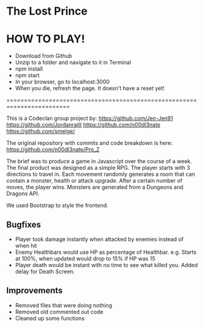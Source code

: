 # The Lost Prince

HOW TO PLAY!
============
* Download from Github
* Unzip to a folder and navigate to it in Terminal
* npm install
* npm start
* In your browser, go to localhost:3000
* When you die, refresh the page. It doesn't have a reset yet!

========================================================================

This is a Codeclan group project by:
  https://github.com/Jen-Jen91
  https://github.com/Jordanraitt
  https://github.com/n00dl3nate
  https://github.com/smelge/
 
 The original repository with commits and code breakdown is here:
 https://github.com/n00dl3nate/Pro_Z
  
 The brief was to produce a game in Javascript over the course of a week. The final product was designed as a simple RPG. 
 The player starts with 3 directions to travel in. Each movement randomly generates a room that can contain a monster, 
 health or attack upgrade. After a certain number of moves, the player wins. Monsters are generated from a Dungeons and 
 Dragons API.

 We used Bootstrap to style the frontend.

Bugfixes
--------
* Player took damage instantly when attacked by enemies instead of when hit
* Enemy Healthbars would use HP as percentage of Healthbar. e.g. Starts at 100%, when updated would drop to 15% if HP was 15
* Player death would be instant with no time to see what killed you. Added delay for Death Screen.

Improvements
------------
* Removed files that were doing nothing
* Removed old commented out code
* Cleaned up some functions
